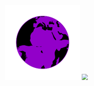 <p align="center">
  
  <img src="docs/spinning_world.svg" />

  <a href="https://github.com/anuraghazra/github-readme-stats">
    <img src="https://github-readme-stats.vercel.app/api/top-langs/?username=k3llydev&show_icons=true&theme=midnight-purple" />
  </a>
</p>
